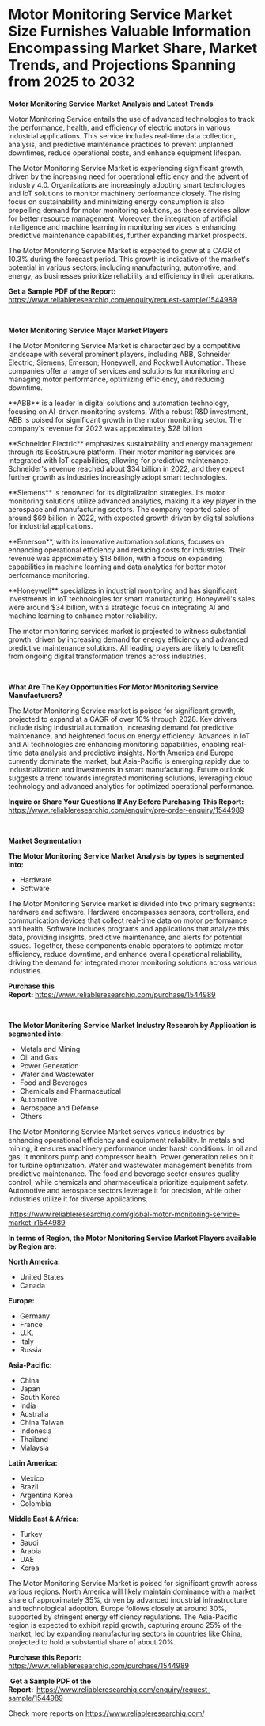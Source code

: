 <p><h1>Motor Monitoring Service Market Size Furnishes Valuable Information Encompassing Market Share, Market Trends, and Projections Spanning from 2025 to 2032</h1></p><p><strong>Motor Monitoring Service Market Analysis and Latest Trends</strong></p>
<p><p>Motor Monitoring Service entails the use of advanced technologies to track the performance, health, and efficiency of electric motors in various industrial applications. This service includes real-time data collection, analysis, and predictive maintenance practices to prevent unplanned downtimes, reduce operational costs, and enhance equipment lifespan.</p><p>The Motor Monitoring Service Market is experiencing significant growth, driven by the increasing need for operational efficiency and the advent of Industry 4.0. Organizations are increasingly adopting smart technologies and IoT solutions to monitor machinery performance closely. The rising focus on sustainability and minimizing energy consumption is also propelling demand for motor monitoring solutions, as these services allow for better resource management. Moreover, the integration of artificial intelligence and machine learning in monitoring services is enhancing predictive maintenance capabilities, further expanding market prospects.</p><p>The Motor Monitoring Service Market is expected to grow at a CAGR of 10.3% during the forecast period. This growth is indicative of the market's potential in various sectors, including manufacturing, automotive, and energy, as businesses prioritize reliability and efficiency in their operations.</p></p>
<p><strong>Get a Sample PDF of the Report:&nbsp;</strong> <a href="https://www.reliableresearchiq.com/enquiry/request-sample/1544989?utm_campaign=3314&utm_medium=2&utm_source=Github&utm_content=ia&utm_term=11032025&utm_id=motor-monitoring-service">https://www.reliableresearchiq.com/enquiry/request-sample/1544989</a></p>
<p>&nbsp;</p>
<p><strong>Motor Monitoring Service Major Market Players</strong></p>
<p><p>The Motor Monitoring Service Market is characterized by a competitive landscape with several prominent players, including ABB, Schneider Electric, Siemens, Emerson, Honeywell, and Rockwell Automation. These companies offer a range of services and solutions for monitoring and managing motor performance, optimizing efficiency, and reducing downtime.</p><p>**ABB** is a leader in digital solutions and automation technology, focusing on AI-driven monitoring systems. With a robust R&D investment, ABB is poised for significant growth in the motor monitoring sector. The company's revenue for 2022 was approximately $28 billion.</p><p>**Schneider Electric** emphasizes sustainability and energy management through its EcoStruxure platform. Their motor monitoring services are integrated with IoT capabilities, allowing for predictive maintenance. Schneider's revenue reached about $34 billion in 2022, and they expect further growth as industries increasingly adopt smart technologies.</p><p>**Siemens** is renowned for its digitalization strategies. Its motor monitoring solutions utilize advanced analytics, making it a key player in the aerospace and manufacturing sectors. The company reported sales of around $69 billion in 2022, with expected growth driven by digital solutions for industrial applications.</p><p>**Emerson**, with its innovative automation solutions, focuses on enhancing operational efficiency and reducing costs for industries. Their revenue was approximately $18 billion, with a focus on expanding capabilities in machine learning and data analytics for better motor performance monitoring.</p><p>**Honeywell** specializes in industrial monitoring and has significant investments in IoT technologies for smart manufacturing. Honeywell's sales were around $34 billion, with a strategic focus on integrating AI and machine learning to enhance motor reliability.</p><p>The motor monitoring services market is projected to witness substantial growth, driven by increasing demand for energy efficiency and advanced predictive maintenance solutions. All leading players are likely to benefit from ongoing digital transformation trends across industries.</p></p>
<p>&nbsp;</p>
<p><strong>What Are The Key Opportunities For Motor Monitoring Service Manufacturers?</strong></p>
<p><p>The Motor Monitoring Service market is poised for significant growth, projected to expand at a CAGR of over 10% through 2028. Key drivers include rising industrial automation, increasing demand for predictive maintenance, and heightened focus on energy efficiency. Advances in IoT and AI technologies are enhancing monitoring capabilities, enabling real-time data analysis and predictive insights. North America and Europe currently dominate the market, but Asia-Pacific is emerging rapidly due to industrialization and investments in smart manufacturing. Future outlook suggests a trend towards integrated monitoring solutions, leveraging cloud technology and advanced analytics for optimized operational performance.</p></p>
<p><strong>Inquire or Share Your Questions If Any Before Purchasing This Report:</strong> <a href="https://www.reliableresearchiq.com/enquiry/pre-order-enquiry/1544989?utm_campaign=3314&utm_medium=2&utm_source=Github&utm_content=ia&utm_term=11032025&utm_id=motor-monitoring-service">https://www.reliableresearchiq.com/enquiry/pre-order-enquiry/1544989</a></p>
<p>&nbsp;</p>
<p><strong>Market Segmentation</strong></p>
<p><strong>The Motor Monitoring Service Market Analysis by types is segmented into:</strong></p>
<p><ul><li>Hardware</li><li>Software</li></ul></p>
<p><p>The Motor Monitoring Service market is divided into two primary segments: hardware and software. Hardware encompasses sensors, controllers, and communication devices that collect real-time data on motor performance and health. Software includes programs and applications that analyze this data, providing insights, predictive maintenance, and alerts for potential issues. Together, these components enable operators to optimize motor efficiency, reduce downtime, and enhance overall operational reliability, driving the demand for integrated motor monitoring solutions across various industries.</p></p>
<p><strong>Purchase this Report:&nbsp;</strong><a href="https://www.reliableresearchiq.com/purchase/1544989?utm_campaign=3314&utm_medium=2&utm_source=Github&utm_content=ia&utm_term=11032025&utm_id=motor-monitoring-service">https://www.reliableresearchiq.com/purchase/1544989</a></p>
<p>&nbsp;</p>
<p><strong>The Motor Monitoring Service Market Industry Research by Application is segmented into:</strong></p>
<p><ul><li>Metals and Mining</li><li>Oil and Gas</li><li>Power Generation</li><li>Water and Wastewater</li><li>Food and Beverages</li><li>Chemicals and Pharmaceutical</li><li>Automotive</li><li>Aerospace and Defense</li><li>Others</li></ul></p>
<p><p>The Motor Monitoring Service Market serves various industries by enhancing operational efficiency and equipment reliability. In metals and mining, it ensures machinery performance under harsh conditions. In oil and gas, it monitors pump and compressor health. Power generation relies on it for turbine optimization. Water and wastewater management benefits from predictive maintenance. The food and beverage sector ensures quality control, while chemicals and pharmaceuticals prioritize equipment safety. Automotive and aerospace sectors leverage it for precision, while other industries utilize it for diverse applications.</p></p>
<p><a href="https://www.reliableresearchiq.com/global-motor-monitoring-service-market-r1544989?utm_campaign=3314&utm_medium=2&utm_source=Github&utm_content=ia&utm_term=11032025&utm_id=motor-monitoring-service">&nbsp;https://www.reliableresearchiq.com/global-motor-monitoring-service-market-r1544989</a></p>
<p><strong>In terms of Region, the Motor Monitoring Service Market Players available by Region are:</strong></p>
<p>
    <p> <strong> North America: </strong>
        <ul>
            <li>United States</li>
            <li>Canada</li>
        </ul>
        </p> 
    <p> <strong> Europe: </strong>
        <ul>
            <li>Germany</li>
            <li>France</li>
            <li>U.K.</li>
            <li>Italy</li>
            <li>Russia</li>
        </ul>
        </p> 
    <p> <strong> Asia-Pacific: </strong>
        <ul>
            <li>China</li>
            <li>Japan</li>
            <li>South Korea</li>
            <li>India</li>
            <li>Australia</li>
            <li>China Taiwan</li>
            <li>Indonesia</li>
            <li>Thailand</li>
            <li>Malaysia</li>
        </ul>
        </p> 
    <p> <strong> Latin America: </strong>
        <ul>
            <li>Mexico</li>
            <li>Brazil</li>
            <li>Argentina Korea</li>
            <li>Colombia</li>
        </ul>
        </p> 
    <p> <strong> Middle East & Africa: </strong>
        <ul>
            <li>Turkey</li>
            <li>Saudi</li>
            <li>Arabia</li>
            <li>UAE</li>
            <li>Korea</li>
        </ul>
    </p>
    </p>
<p><p>The Motor Monitoring Service Market is poised for significant growth across various regions. North America will likely maintain dominance with a market share of approximately 35%, driven by advanced industrial infrastructure and technological adoption. Europe follows closely at around 30%, supported by stringent energy efficiency regulations. The Asia-Pacific region is expected to exhibit rapid growth, capturing around 25% of the market, led by expanding manufacturing sectors in countries like China, projected to hold a substantial share of about 20%.</p></p>
<p><strong>Purchase this Report: </strong><a href="https://www.reliableresearchiq.com/purchase/1544989?utm_campaign=3314&utm_medium=2&utm_source=Github&utm_content=ia&utm_term=11032025&utm_id=motor-monitoring-service">https://www.reliableresearchiq.com/purchase/1544989</a></p>
<p>&nbsp;<strong>Get a Sample PDF of the Report:&nbsp;&nbsp;</strong><a href="https://www.reliableresearchiq.com/enquiry/request-sample/1544989?utm_campaign=3314&utm_medium=2&utm_source=Github&utm_content=ia&utm_term=11032025&utm_id=motor-monitoring-service">https://www.reliableresearchiq.com/enquiry/request-sample/1544989</a></p>
<p><strong></strong></p>
<p>Check more reports on <a href="https://www.reliableresearchiq.com/?utm_campaign=3314&utm_medium=2&utm_source=Github&utm_content=ia&utm_term=11032025&utm_id=motor-monitoring-service">https://www.reliableresearchiq.com/</a></p>